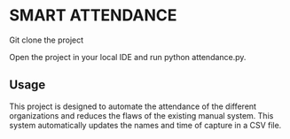 # SMART ATTENDANCE
 
Git clone the project 

Open the project in your local IDE and run python attendance.py.

## Usage

This project is designed to automate the attendance of the different organizations and reduces the flaws of the existing manual system. This system automatically updates the names and time of capture in a CSV file. 

